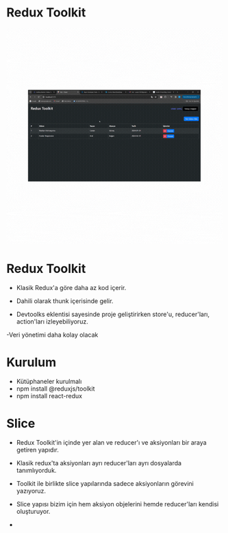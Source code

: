 # Redux Toolkit
<img src="./public/Redux_Toolkit.gif"/>


# Redux Toolkit

- Klasik Redux'a göre daha az kod içerir.

- Dahili olarak thunk içerisinde gelir.

- Devtoolks eklentisi sayesinde proje geliştirirken store'u, reducer'ları, action'ları izleyebiliyoruz.

-Veri yönetimi daha kolay olacak

# Kurulum 
- Kütüphaneler kurulmalı
- npm install @reduxjs/toolkit
- npm install react-redux

# Slice

- Redux Toolkit'in içinde yer alan ve reducer'ı ve aksiyonları bir araya getiren yapıdır.

- Klasik redux'ta aksiyonları ayrı reducer'ları ayrı dosyalarda tanımlıyorduk. 

- Toolkit ile birlikte slice yapılarında sadece aksiyonların görevini yazıyoruz. 

- Slice yapısı bizim için hem aksiyon objelerini hemde reducer'ları kendisi oluşturuyor.

- 
